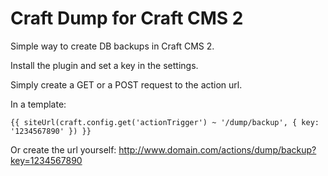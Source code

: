 Craft Dump for Craft CMS 2
==========

Simple way to create DB backups in Craft CMS 2.

Install the plugin and set a key in the settings.

Simply create a GET or a POST request to the action url.

In a template:

    {{ siteUrl(craft.config.get('actionTrigger') ~ '/dump/backup', { key: '1234567890' }) }}

Or create the url yourself:
http://www.domain.com/actions/dump/backup?key=1234567890
